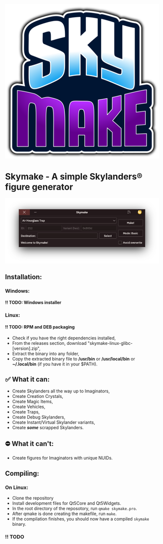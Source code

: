 ![Logo](Logo/logo2.svg)

# **Skymake - A simple Skylanders® figure generator**

![Screenshot](Screenshots/Screenshot1.png)

## Installation:

### Windows:
#### !! TODO: Windows installer

### Linux:
#### !! TODO: RPM and DEB packaging
- Check if you have the right dependencies installed,
- From the releases section, download "skymake-linux-glibc-[version].zip",
- Extract the binary into any folder,
- Copy the extracted binary file to **/usr/bin** or **/usr/local/bin** or **~/.local/bin** (if you have it in your $PATH).

## ✅ What it can:
- Create Skylanders all the way up to Imaginators,
- Create Creation Crystals,
- Create Magic Items,
- Create Vehicles,
- Create Traps,
- Create Debug Skylanders,
- Create Instant/Virtual Skylander variants,
- Create ***some*** scrapped Skylanders.

## ⛔ What it can't:
- Create figures for Imaginators with unique NUIDs.

## Compiling:
### On Linux:
-   Clone the repository
-   Install development files for Qt5Core and Qt5Widgets.
-   In the root directory of the reposotory, run `qmake skymake.pro`.
-   After qmake is done creating the makefile, run `make`.
-   If the compilation finishes, you should now have a compiled `skymake` binary.
### !! TODO